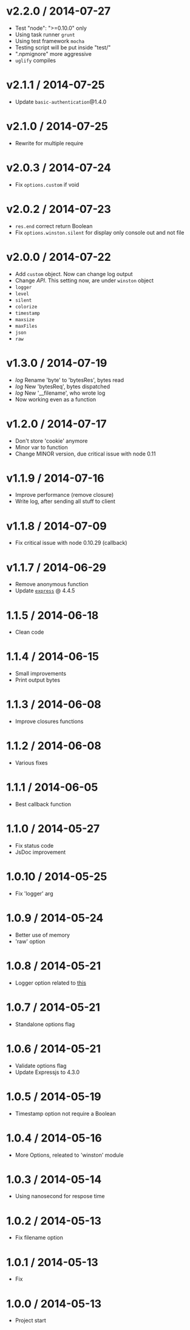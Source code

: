 v2.2.0 / 2014-07-27
==================

  * Test "node": ">=0.10.0" only
  * Using task runner `grunt`
  * Using test framework `mocha`
  * Testing script will be put inside "test/"
  * ".npmignore" more aggressive
  * `uglify` compiles

v2.1.1 / 2014-07-25
==================

  * Update `basic-authentication`@1.4.0

v2.1.0 / 2014-07-25
==================

  * Rewrite for multiple require

v2.0.3 / 2014-07-24
==================

  * Fix `options.custom` if void

v2.0.2 / 2014-07-23
==================

  * `res.end` correct return Boolean
  * Fix `options.winston.silent` for display only console out and not file

v2.0.0 / 2014-07-22
==================

  * Add `custom` object. Now can change log output
  * Change _API_. This setting now, are under `winston` object
   * `logger`
   * `level`
   * `silent`
   * `colorize`
   * `timestamp`
   * `maxsize`
   * `maxFiles`
   * `json`
   * `raw`

v1.3.0 / 2014-07-19
==================

  * _log_ Rename 'byte' to 'bytesRes', bytes read
  * _log_ New 'bytesReq', bytes dispatched
  * _log_ New '__filename', who wrote log
  * Now working even as a function

v1.2.0 / 2014-07-17
==================

  * Don't store 'cookie' anymore
  * Minor var to function
  * Change MINOR version, due critical issue with node 0.11

v1.1.9 / 2014-07-16
==================

  * Improve performance (remove closure)
  * Write log, after sending all stuff to client

v1.1.8 / 2014-07-09
==================

  * Fix critical issue with node 0.10.29 (callback)

v1.1.7 / 2014-06-29
==================

  * Remove anonymous function
  * Update [`express`](https://github.com/visionmedia/express) @ 4.4.5

1.1.5 / 2014-06-18
==================

  * Clean code

1.1.4 / 2014-06-15
==================

  * Small improvements
  * Print output bytes

1.1.3 / 2014-06-08
==================

  * Improve closures functions

1.1.2 / 2014-06-08
==================

  * Various fixes

1.1.1 / 2014-06-05
==================

  * Best callback function

1.1.0 / 2014-05-27
==================

  * Fix status code
  * JsDoc improvement

1.0.10 / 2014-05-25
==================

  * Fix 'logger' arg

1.0.9 / 2014-05-24
==================

  * Better use of memory
  * 'raw' option

1.0.8 / 2014-05-21
==================

  * Logger option related to [this](https://github.com/flatiron/winston#working-with-multiple-loggers-in-winston)

1.0.7 / 2014-05-21
==================

  * Standalone options flag

1.0.6 / 2014-05-21
==================

  * Validate options flag
  * Update Expressjs to 4.3.0

1.0.5 / 2014-05-19
==================

  * Timestamp option not require a Boolean

1.0.4 / 2014-05-16
==================

  * More Options, releated to 'winston' module

1.0.3 / 2014-05-14
==================

  * Using nanosecond for respose time

1.0.2 / 2014-05-13
==================

  * Fix filename option

1.0.1 / 2014-05-13
==================

  * Fix

1.0.0 / 2014-05-13
==================

  * Project start
